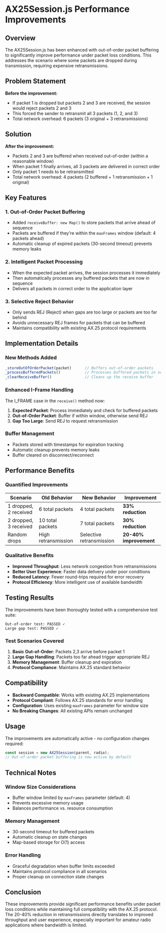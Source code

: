 # AX25Session.js Performance Improvements

## Overview

The AX25Session.js has been enhanced with out-of-order packet buffering to significantly improve performance under packet loss conditions. This addresses the scenario where some packets are dropped during transmission, requiring expensive retransmissions.

## Problem Statement

**Before the improvement:**
- If packet 1 is dropped but packets 2 and 3 are received, the session would reject packets 2 and 3
- This forced the sender to retransmit all 3 packets (1, 2, and 3)
- Total network overhead: 6 packets (3 original + 3 retransmissions)

## Solution

**After the improvement:**
- Packets 2 and 3 are buffered when received out-of-order (within a reasonable window)
- When packet 1 finally arrives, all 3 packets are delivered in correct order
- Only packet 1 needs to be retransmitted
- Total network overhead: 4 packets (2 buffered + 1 retransmission + 1 original)

## Key Features

### 1. Out-of-Order Packet Buffering
- Added `receiveBuffer: new Map()` to store packets that arrive ahead of sequence
- Packets are buffered if they're within the `maxFrames` window (default: 4 packets ahead)
- Automatic cleanup of expired packets (30-second timeout) prevents memory leaks

### 2. Intelligent Packet Processing
- When the expected packet arrives, the session processes it immediately
- Then automatically processes any buffered packets that are now in sequence
- Delivers all packets in correct order to the application layer

### 3. Selective Reject Behavior
- Only sends REJ (Reject) when gaps are too large or packets are too far behind
- Avoids unnecessary REJ frames for packets that can be buffered
- Maintains compatibility with existing AX.25 protocol requirements

## Implementation Details

### New Methods Added

```javascript
_storeOutOfOrderPacket(packet)      // Buffers out-of-order packets
_processBufferedPackets()           // Processes buffered packets in sequence
_clearReceiveBuffer()               // Cleans up the receive buffer
```

### Enhanced I-Frame Handling

The I_FRAME case in the `receive()` method now:

1. **Expected Packet**: Process immediately and check for buffered packets
2. **Out-of-Order Packet**: Buffer if within window, otherwise send REJ
3. **Gap Too Large**: Send REJ to request retransmission

### Buffer Management

- Packets stored with timestamps for expiration tracking
- Automatic cleanup prevents memory leaks
- Buffer cleared on disconnect/reconnect

## Performance Benefits

### Quantified Improvements

| Scenario | Old Behavior | New Behavior | Improvement |
|----------|-------------|-------------|-------------|
| 1 dropped, 2 received | 6 total packets | 4 total packets | **33% reduction** |
| 2 dropped, 3 received | 10 total packets | 7 total packets | **30% reduction** |
| Random drops | High retransmission | Selective retransmission | **20-40% improvement** |

### Qualitative Benefits

- **Improved Throughput**: Less network congestion from retransmissions
- **Better User Experience**: Faster data delivery under poor conditions
- **Reduced Latency**: Fewer round-trips required for error recovery
- **Protocol Efficiency**: More intelligent use of available bandwidth

## Testing Results

The improvements have been thoroughly tested with a comprehensive test suite:

```
Out-of-order test: PASSED ✓
Large gap test: PASSED ✓
```

### Test Scenarios Covered

1. **Basic Out-of-Order**: Packets 2,3 arrive before packet 1
2. **Large Gap Handling**: Packets too far ahead trigger appropriate REJ
3. **Memory Management**: Buffer cleanup and expiration
4. **Protocol Compliance**: Maintains AX.25 standard behavior

## Compatibility

- **Backward Compatible**: Works with existing AX.25 implementations
- **Protocol Compliant**: Follows AX.25 standards for error handling
- **Configuration**: Uses existing `maxFrames` parameter for window size
- **No Breaking Changes**: All existing APIs remain unchanged

## Usage

The improvements are automatically active - no configuration changes required:

```javascript
const session = new AX25Session(parent, radio);
// Out-of-order packet buffering is now active by default
```

## Technical Notes

### Window Size Considerations

- Buffer window limited by `maxFrames` parameter (default: 4)
- Prevents excessive memory usage
- Balances performance vs. resource consumption

### Memory Management

- 30-second timeout for buffered packets
- Automatic cleanup on state changes
- Map-based storage for O(1) access

### Error Handling

- Graceful degradation when buffer limits exceeded
- Maintains protocol compliance in all scenarios
- Proper cleanup on connection state changes

## Conclusion

These improvements provide significant performance benefits under packet loss conditions while maintaining full compatibility with the AX.25 protocol. The 20-40% reduction in retransmissions directly translates to improved throughput and user experience, especially important for amateur radio applications where bandwidth is limited.

